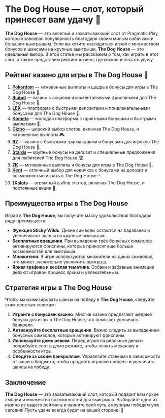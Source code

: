 # The Dog House — слот, который принесет вам удачу 🎰

**The Dog House** — это веселый и захватывающий слот от Pragmatic Play, который завоевал популярность благодаря своим милым собачкам и большим выигрышам. Если вы хотите насладиться игрой с множеством бонусов и шансами на крупные выигрыши, **The Dog House** — это идеальный выбор. В этой статье мы расскажем о том, как играть в этот слот, а также представим рейтинг казино, где можно испытать удачу.

## Рейтинг казино для игры в The Dog House 🎯

1. **[Pokerdom](https://brandplay.link/4k77v2yx)** — мгновенные выплаты и щедрые бонусы для игры в The Dog House 🎲.
2. **[Riobet](https://brandplay.link/7xBLTPyj)** — казино с акциями и моментальными фриспинами для The Dog House 🎁.
3. **[LEX](https://brandplay.link/zW4hdDFV)** — платформа с быстрыми депозитами и привлекательными бонусами для The Dog House 💸.
4. **[Kometa](https://brandplay.link/8ZymQJV8)** — молодая платформа с приятными бонусами и быстрыми выплатами 🌟.
5. **[Gizbo](https://brandplay.link/bprXw4YV)** — широкий выбор слотов, включая The Dog House, и мгновенные выплаты 🎮.
6. **[R7](https://brandplay.link/bMd3Yjsw)** — казино с быстрыми транзакциями и бонусами для игроков The Dog House 🎰.
7. **[Starda](https://brandplay.link/fB7xwRFL)** — крупные бонусы на депозит и специальные предложения для любителей The Dog House 🏆.
8. **[7K](https://brandplay.link/BvQyFShp)** — мгновенные выплаты и бонусы для игры в The Dog House 🎉.
9. **[Kent](https://brandplay.link/Fv2WP3js)** — отличный выбор для новичков с бонусами на депозит и возможностью играть в The Dog House 🃏.
10. **[1Xslots](https://brandplay.link/hSB1khtr)** — огромный выбор слотов, включая The Dog House, и постоянные акции 🎰.

## Преимущества игры в The Dog House

Играя в **The Dog House**, вы получите массу удовольствия благодаря ряду преимуществ:

- **Функция Sticky Wilds**. Дикие символы остаются на барабанах и увеличивают шансы на крупные выигрыши.
- **Бесплатные вращения**. При выпадении трёх бонусных символов активируются фриспины, которые приносят еще больше возможностей для выигрыша.
- **Множители**. В игре используются множители на диких символах, что может значительно увеличить выигрыш.
- **Яркая графика и весёлая тематика**. Собаки и забавные анимации делают игровой процесс ярким и увлекательным.

## Стратегия игры в The Dog House

Чтобы максимизировать шансы на победу в **The Dog House**, следуйте этим простым советам:

1. **Играйте с бонусами казино**. Многие казино предлагают щедрые бонусы для игры в The Dog House, что помогает увеличить банкролл.
2. **Активируйте бесплатные вращения**. Важно следить за выпадением бонусных символов, которые активируют фриспины.
3. **Используйте демо режим**. Перед игрой на реальные деньги попробуйте слот в демо режиме, чтобы понять механику и особенности игры.
4. **Следите за своим банкроллом**. Управляйте ставками в зависимости от вашего бюджета, чтобы продлить игровой процесс и увеличить шансы на победу.

## Заключение

**The Dog House** — это захватывающий слот, который подарит вам яркие эмоции и множество возможностей для выигрыша. Выбирайте одно из казино из нашего рейтинга и начните свой путь к крупным победам уже сегодня! Пусть удача всегда будет на вашей стороне! 🎰
